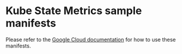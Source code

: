 # Kube State Metrics sample manifests

Please refer to the [Google Cloud documentation](https://cloud.google.com/stackdriver/docs/managed-prometheus/exporters/kube_state_metrics) for how to use these manifests.